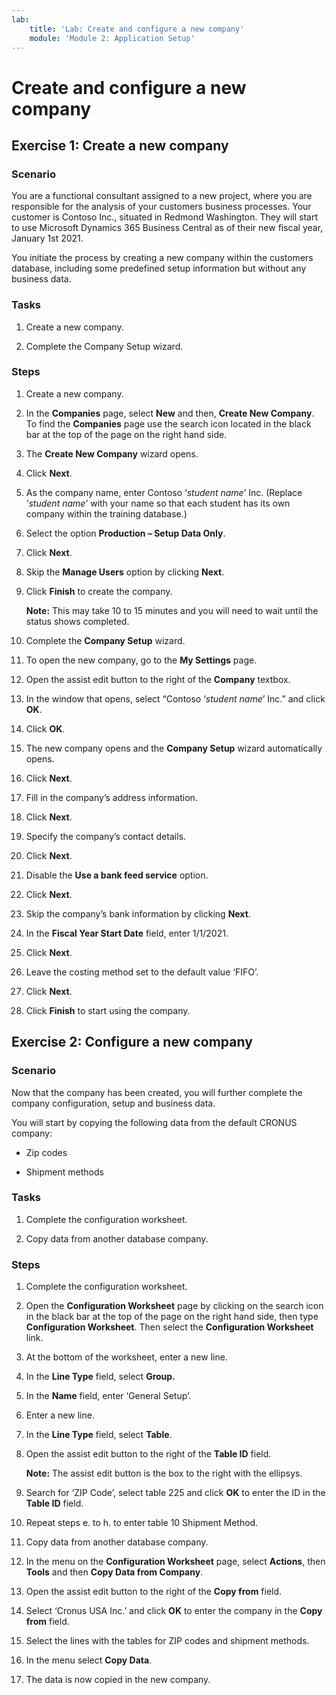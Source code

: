 ```yaml
---
lab:
    title: 'Lab: Create and configure a new company'
    module: 'Module 2: Application Setup'
---
```


# Create and configure a new company

## Exercise 1: Create a new company

### Scenario

You are a functional consultant assigned to a new project, where you are
responsible for the analysis of your customers business processes. Your customer
is Contoso Inc., situated in Redmond Washington. They will start to use
Microsoft Dynamics 365 Business Central as of their new fiscal year, January 1st
2021.

You initiate the process by creating a new company within the customers
database, including some predefined setup information but without any business
data.

### Tasks

1.  Create a new company.

2.  Complete the Company Setup wizard.

### Steps

1.  Create a new company.

2.  In the **Companies** page, select **New** and then, **Create New
    Company**. To find the **Companies** page use the search icon located in the black bar at the top of the page on the right hand side.

3.  The **Create New Company** wizard opens.

4.  Click **Next**.

5.  As the company name, enter Contoso ‘*student name*’ Inc. (Replace
    ‘*student name’* with your name so that each student has its own company
    within the training database.)

6.  Select the option **Production – Setup Data Only**.

7.  Click **Next**.

8.  Skip the **Manage Users** option by clicking **Next**.

9.  Click **Finish** to create the company.

    **Note:** This may take 10 to 15 minutes and you will need to wait until the status shows completed.

10.  Complete the **Company Setup** wizard.

11.  To open the new company, go to the **My Settings** page.

12.  Open the assist edit button to the right of the **Company** textbox.

13.  In the window that opens, select “Contoso ‘*student name*’ Inc.” and
    click **OK**.

14.  Click **OK**.

15.  The new company opens and the **Company Setup** wizard automatically
    opens.

16.  Click **Next**.

17.  Fill in the company’s address information.

18.  Click **Next**.

19.  Specify the company’s contact details.

20. Click **Next**.

21. Disable the **Use a bank feed service** option.

22. Click **Next**.

23. Skip the company’s bank information by clicking **Next**.

24. In the **Fiscal Year Start Date** field, enter 1/1/2021.

25. Click **Next**.

26. Leave the costing method set to the default value ‘FIFO’.

27. Click **Next**.

28. Click **Finish** to start using the company.

## Exercise 2: Configure a new company

### Scenario

Now that the company has been created, you will further complete the company
configuration, setup and business data.

You will start by copying the following data from the default CRONUS company:

-   Zip codes

-   Shipment methods

### Tasks

1.  Complete the configuration worksheet.

2.  Copy data from another database company.

### Steps

1.  Complete the configuration worksheet.

2.  Open the **Configuration Worksheet** page by clicking on the search icon in the black bar at the top of the page on the right hand side, then type **Configuration Worksheet**. Then select the **Configuration Worksheet** link.

3.  At the bottom of the worksheet, enter a new line.

4.  In the **Line Type** field, select **Group.**

5.  In the **Name** field, enter ‘General Setup’.

6.  Enter a new line.

7.  In the **Line Type** field, select **Table**.

8.  Open the assist edit button to the right of the **Table ID** field.

    **Note:** The assist edit button is the box to the right with the ellipsys.

9.  Search for ‘ZIP Code’, select table 225 and click **OK** to enter the ID
    in the **Table ID** field.

10.  Repeat steps e. to h. to enter table 10 Shipment Method.

11.  Copy data from another database company.

12.  In the menu on the **Configuration Worksheet** page, select **Actions**,
    then **Tools** and then **Copy Data from Company**.

13.  Open the assist edit button to the right of the **Copy from** field.

14.  Select ‘Cronus USA Inc.’ and click **OK** to enter the company in the
    **Copy from** field.

15.  Select the lines with the tables for ZIP codes and shipment methods.

16.  In the menu select **Copy Data**.

17.  The data is now copied in the new company.
